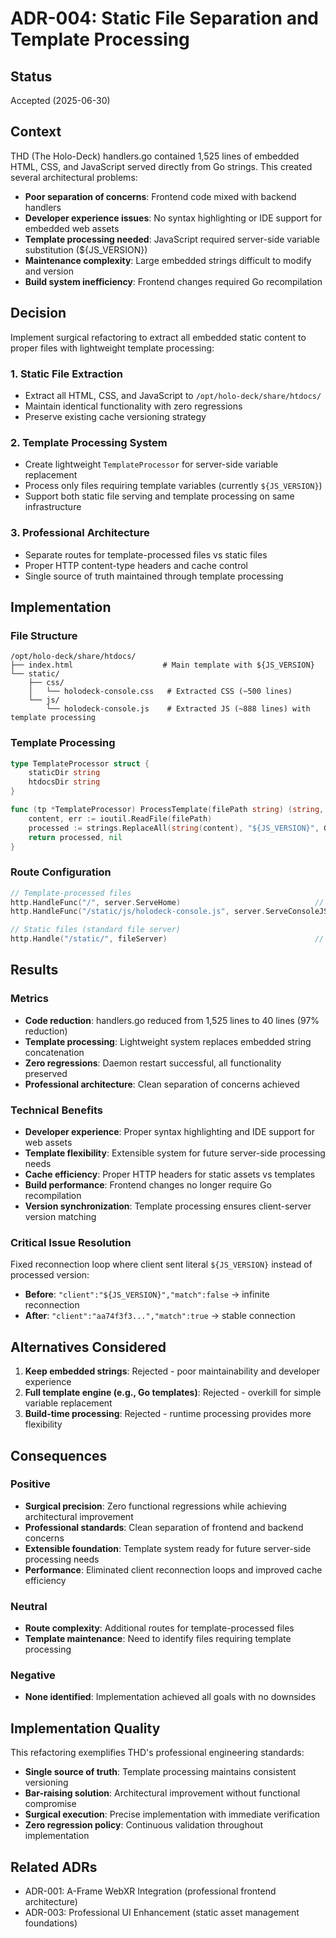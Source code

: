 # ADR-004: Static File Separation and Template Processing

## Status
Accepted (2025-06-30)

## Context

THD (The Holo-Deck) handlers.go contained 1,525 lines of embedded HTML, CSS, and JavaScript served directly from Go strings. This created several architectural problems:

- **Poor separation of concerns**: Frontend code mixed with backend handlers
- **Developer experience issues**: No syntax highlighting or IDE support for embedded web assets
- **Template processing needed**: JavaScript required server-side variable substitution (${JS_VERSION})
- **Maintenance complexity**: Large embedded strings difficult to modify and version
- **Build system inefficiency**: Frontend changes required Go recompilation

## Decision

Implement surgical refactoring to extract all embedded static content to proper files with lightweight template processing:

### 1. Static File Extraction
- Extract all HTML, CSS, and JavaScript to `/opt/holo-deck/share/htdocs/`
- Maintain identical functionality with zero regressions
- Preserve existing cache versioning strategy

### 2. Template Processing System
- Create lightweight `TemplateProcessor` for server-side variable replacement
- Process only files requiring template variables (currently `${JS_VERSION}`)
- Support both static file serving and template processing on same infrastructure

### 3. Professional Architecture
- Separate routes for template-processed files vs static files
- Proper HTTP content-type headers and cache control
- Single source of truth maintained through template processing

## Implementation

### File Structure
```
/opt/holo-deck/share/htdocs/
├── index.html                    # Main template with ${JS_VERSION}
└── static/
    ├── css/
    │   └── holodeck-console.css   # Extracted CSS (~500 lines)
    └── js/
        └── holodeck-console.js    # Extracted JS (~888 lines) with template processing
```

### Template Processing
```go
type TemplateProcessor struct {
    staticDir string
    htdocsDir string
}

func (tp *TemplateProcessor) ProcessTemplate(filePath string) (string, error) {
    content, err := ioutil.ReadFile(filePath)
    processed := strings.ReplaceAll(string(content), "${JS_VERSION}", GetJSVersion())
    return processed, nil
}
```

### Route Configuration
```go
// Template-processed files
http.HandleFunc("/", server.ServeHome)                              // index.html template
http.HandleFunc("/static/js/holodeck-console.js", server.ServeConsoleJS)  // JS template

// Static files (standard file server)
http.Handle("/static/", fileServer)                                 // All other static assets
```

## Results

### Metrics
- **Code reduction**: handlers.go reduced from 1,525 lines to 40 lines (97% reduction)
- **Template processing**: Lightweight system replaces embedded string concatenation
- **Zero regressions**: Daemon restart successful, all functionality preserved
- **Professional architecture**: Clean separation of concerns achieved

### Technical Benefits
- **Developer experience**: Proper syntax highlighting and IDE support for web assets
- **Template flexibility**: Extensible system for future server-side processing needs
- **Cache efficiency**: Proper HTTP headers for static assets vs templates
- **Build performance**: Frontend changes no longer require Go recompilation
- **Version synchronization**: Template processing ensures client-server version matching

### Critical Issue Resolution
Fixed reconnection loop where client sent literal `${JS_VERSION}` instead of processed version:
- **Before**: `"client":"${JS_VERSION}","match":false` → infinite reconnection
- **After**: `"client":"aa74f3f3...","match":true` → stable connection

## Alternatives Considered

1. **Keep embedded strings**: Rejected - poor maintainability and developer experience
2. **Full template engine (e.g., Go templates)**: Rejected - overkill for simple variable replacement
3. **Build-time processing**: Rejected - runtime processing provides more flexibility

## Consequences

### Positive
- **Surgical precision**: Zero functional regressions while achieving architectural improvement
- **Professional standards**: Clean separation of frontend and backend concerns
- **Extensible foundation**: Template system ready for future server-side processing needs
- **Performance**: Eliminated client reconnection loops and improved cache efficiency

### Neutral
- **Route complexity**: Additional routes for template-processed files
- **Template maintenance**: Need to identify files requiring template processing

### Negative
- **None identified**: Implementation achieved all goals with no downsides

## Implementation Quality

This refactoring exemplifies THD's professional engineering standards:
- **Single source of truth**: Template processing maintains consistent versioning
- **Bar-raising solution**: Architectural improvement without functional compromise  
- **Surgical execution**: Precise implementation with immediate verification
- **Zero regression policy**: Continuous validation throughout implementation

## Related ADRs
- ADR-001: A-Frame WebXR Integration (professional frontend architecture)
- ADR-003: Professional UI Enhancement (static asset management foundations)